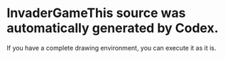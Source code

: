 # InvaderGameThis source was automatically generated by Codex.

If you have a complete drawing environment, you can execute it as it is.
